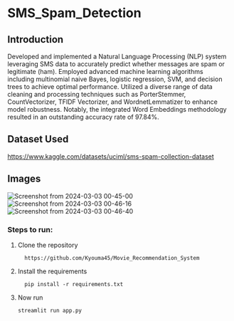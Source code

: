 # SMS_Spam_Detection
## Introduction
Developed and implemented a Natural Language Processing (NLP) system leveraging SMS data to accurately predict whether messages are spam or legitimate (ham). Employed advanced machine learning algorithms including multinomial naive Bayes, logistic regression, SVM, and decision trees to achieve optimal performance. Utilized a diverse range of data cleaning and processing techniques such as PorterStemmer, CountVectorizer, TFIDF Vectorizer, and WordnetLemmatizer to enhance model robustness. Notably, the integrated Word Embeddings methodology resulted in an outstanding accuracy rate of 97.84%.
## Dataset Used
https://www.kaggle.com/datasets/uciml/sms-spam-collection-dataset
## Images
![Screenshot from 2024-03-03 00-45-00](https://github.com/Kyouma45/SMS_Spam_Detection/assets/67496078/d43f4cfd-64f6-46e9-abc3-dc19a741050d)
![Screenshot from 2024-03-03 00-46-16](https://github.com/Kyouma45/SMS_Spam_Detection/assets/67496078/998988b0-35fc-4ee8-8ae7-61aa42dabae4)
![Screenshot from 2024-03-03 00-46-40](https://github.com/Kyouma45/SMS_Spam_Detection/assets/67496078/c7e5e10f-3ad0-4134-909b-0197f84d8cea)

### Steps to run:
1. Clone the repository
   ```
     https://github.com/Kyouma45/Movie_Recommendation_System
   ```
2. Install the requirements
   ```
     pip install -r requirements.txt
   ```
3. Now run
   ```
   streamlit run app.py
   ```
